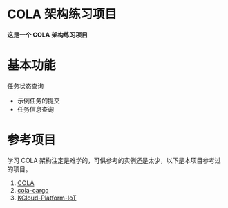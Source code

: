 # COLA 架构练习项目
**这是一个 COLA 架构练习项目**
# 基本功能
任务状态查询
- 示例任务的提交
- 任务信息查询
# 参考项目
学习 COLA 架构注定是难学的，可供参考的实例还是太少，以下是本项目参考过的项目。
1. [COLA](https://github.com/alibaba/COLA)
2. [cola-cargo](https://github.com/ty-wssf/cola-cargo)
3. [KCloud-Platform-IoT](https://github.com/KouShenhai/KCloud-Platform-IoT)
